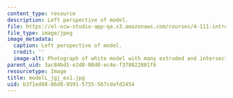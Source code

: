 ```yaml
---
content_type: resource
description: Left perspective of model.
file: https://ol-ocw-studio-app-qa.s3.amazonaws.com/courses/4-111-introduction-to-architecture-environmental-design-spring-2014/b3f1ed8886d895915755567cdefd2454_modelL_jgj_ex1.jpg
file_type: image/jpeg
image_metadata:
  caption: Left perspective of model.
  credit: ''
  image-alt: Photograph of white model with many extruded and intersecting planes.
parent_uid: 3ac84bd1-e2d8-08d0-ec4e-f378022801f6
resourcetype: Image
title: modelL_jgj_ex1.jpg
uid: b3f1ed88-86d8-9591-5755-567cdefd2454
---
```

